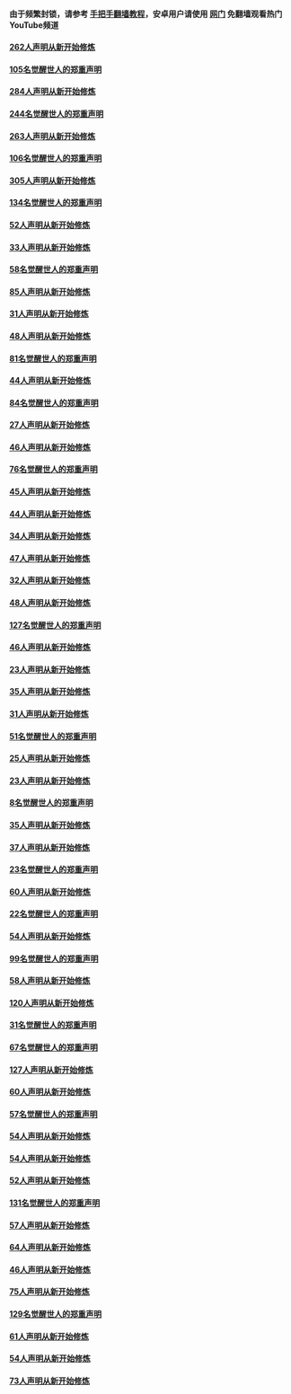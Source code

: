 #### 由于频繁封锁，请参考 [手把手翻墙教程](https://github.com/gfw-breaker/guides/wiki/)，安卓用户请使用 [网门](https://github.com/gfw-breaker/nogfw/blob/master/dl.md?t=04081401) 免翻墙观看热门YouTube频道 

#### [262人声明从新开始修炼](../pages/91/423004.md?t=04081401) 

#### [105名觉醒世人的郑重声明](../pages/91/423003.md?t=04081401) 

#### [284人声明从新开始修炼](../pages/91/422707.md?t=04081401) 

#### [244名觉醒世人的郑重声明](../pages/91/422706.md?t=04081401) 

#### [263人声明从新开始修炼](../pages/91/422553.md?t=04081401) 

#### [106名觉醒世人的郑重声明](../pages/91/422552.md?t=04081401) 

#### [305人声明从新开始修炼](../pages/91/422153.md?t=04081401) 

#### [134名觉醒世人的郑重声明](../pages/91/422152.md?t=04081401) 

#### [52人声明从新开始修炼](../pages/91/421846.md?t=04081401) 

#### [33人声明从新开始修炼](../pages/91/421804.md?t=04081401) 

#### [58名觉醒世人的郑重声明](../pages/91/421845.md?t=04081401) 

#### [85人声明从新开始修炼](../pages/91/421769.md?t=04081401) 

#### [31人声明从新开始修炼](../pages/91/421763.md?t=04081401) 

#### [48人声明从新开始修炼](../pages/91/421605.md?t=04081401) 

#### [81名觉醒世人的郑重声明](../pages/91/421656.md?t=04081401) 

#### [44人声明从新开始修炼](../pages/91/421544.md?t=04081401) 

#### [84名觉醒世人的郑重声明](../pages/91/421543.md?t=04081401) 

#### [27人声明从新开始修炼](../pages/91/421465.md?t=04081401) 

#### [46人声明从新开始修炼](../pages/91/421454.md?t=04081401) 

#### [76名觉醒世人的郑重声明](../pages/91/421453.md?t=04081401) 

#### [45人声明从新开始修炼](../pages/91/421452.md?t=04081401) 

#### [44人声明从新开始修炼](../pages/91/421422.md?t=04081401) 

#### [34人声明从新开始修炼](../pages/91/421322.md?t=04081401) 

#### [47人声明从新开始修炼](../pages/91/421264.md?t=04081401) 

#### [32人声明从新开始修炼](../pages/91/421225.md?t=04081401) 

#### [48人声明从新开始修炼](../pages/91/421202.md?t=04081401) 

#### [127名觉醒世人的郑重声明](../pages/91/421224.md?t=04081401) 

#### [46人声明从新开始修炼](../pages/91/421203.md?t=04081401) 

#### [23人声明从新开始修炼](../pages/91/421138.md?t=04081401) 

#### [35人声明从新开始修炼](../pages/91/421122.md?t=04081401) 

#### [31人声明从新开始修炼](../pages/91/421081.md?t=04081401) 

#### [51名觉醒世人的郑重声明](../pages/91/421080.md?t=04081401) 

#### [25人声明从新开始修炼](../pages/91/421020.md?t=04081401) 

#### [23人声明从新开始修炼](../pages/91/420884.md?t=04081401) 

#### [8名觉醒世人的郑重声明](../pages/91/420883.md?t=04081401) 

#### [35人声明从新开始修炼](../pages/91/420809.md?t=04081401) 

#### [37人声明从新开始修炼](../pages/91/420766.md?t=04081401) 

#### [23名觉醒世人的郑重声明](../pages/91/420765.md?t=04081401) 

#### [60人声明从新开始修炼](../pages/91/420727.md?t=04081401) 

#### [22名觉醒世人的郑重声明](../pages/91/420726.md?t=04081401) 

#### [54人声明从新开始修炼](../pages/91/420529.md?t=04081401) 

#### [99名觉醒世人的郑重声明](../pages/91/420528.md?t=04081401) 

#### [58人声明从新开始修炼](../pages/91/420198.md?t=04081401) 

#### [120人声明从新开始修炼](../pages/91/420141.md?t=04081401) 

#### [31名觉醒世人的郑重声明](../pages/91/420197.md?t=04081401) 

#### [67名觉醒世人的郑重声明](../pages/91/420140.md?t=04081401) 

#### [127人声明从新开始修炼](../pages/91/420082.md?t=04081401) 

#### [60人声明从新开始修炼](../pages/91/420081.md?t=04081401) 

#### [57名觉醒世人的郑重声明](../pages/91/420080.md?t=04081401) 

#### [54人声明从新开始修炼](../pages/91/419533.md?t=04081401) 

#### [54人声明从新开始修炼](../pages/91/419532.md?t=04081401) 

#### [52人声明从新开始修炼](../pages/91/419531.md?t=04081401) 

#### [131名觉醒世人的郑重声明](../pages/91/419530.md?t=04081401) 

#### [57人声明从新开始修炼](../pages/91/419430.md?t=04081401) 

#### [64人声明从新开始修炼](../pages/91/419429.md?t=04081401) 

#### [46人声明从新开始修炼](../pages/91/419428.md?t=04081401) 

#### [75人声明从新开始修炼](../pages/91/419427.md?t=04081401) 

#### [129名觉醒世人的郑重声明](../pages/91/419426.md?t=04081401) 

#### [61人声明从新开始修炼](../pages/91/419198.md?t=04081401) 

#### [54人声明从新开始修炼](../pages/91/419197.md?t=04081401) 

#### [73人声明从新开始修炼](../pages/91/419196.md?t=04081401) 

